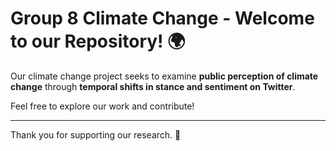 # Group 8 Climate Change - Welcome to our Repository! 🌍

Our climate change project seeks to examine **public perception of climate change** through **temporal shifts in stance and sentiment on Twitter**.

Feel free to explore our work and contribute!

---

Thank you for supporting our research. 🌱
